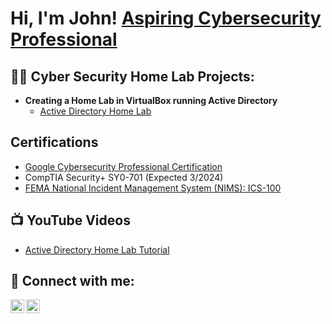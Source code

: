<h1>Hi, I'm John! <a href="https://www.linkedin.com/in/johnandrewknight"> Aspiring Cybersecurity Professional</a>
<h2>👨‍💻 Cyber Security Home Lab Projects:</h2>

- <b>Creating a Home Lab in VirtualBox running Active Directory</b>
  - [Active Directory Home Lab](https://github.com/JARK118/ActiveDirectoryLab)

<h2>Certifications</h2>

- [Google Cybersecurity Professional Certification](https://www.coursera.org/account/accomplishments/professional-cert/V43SNZ3A3HQ6)
- CompTIA Security+ SY0-701 (Expected 3/2024)
- [FEMA National Incident Management System (NIMS): ICS-100](https://www.linkedin.com/in/johnandrewknight/details/certifications/1704826475665/single-media-viewer/?profileId=ACoAACCYDKwBoTvbYs7rGcjTYIGjrr93BfN15OM)

<h2>📺 YouTube Videos</h2>

- [Active Directory Home Lab Tutorial](https://www.youtube.com/watch?v=a83ASGn_V_s)

<h2> 🤳 Connect with me:</h2>

[<img align="left" alt="JoshMadakor | YouTube" width="22px" src="https://cdn.jsdelivr.net/npm/simple-icons@v3/icons/youtube.svg" />][youtube]
[<img align="left" alt="JoshMadakor | LinkedIn" width="22px" src="https://cdn.jsdelivr.net/npm/simple-icons@v3/icons/linkedin.svg" />][linkedin]



[youtube]: http://www.youtube.com/@JohnKnight18
[linkedin]: https://linkedin.com/in/johnandrewknight


<!--
**joshmadakor1/joshmadakor1** is a ✨ _special_ ✨ repository because its `README.md` (this file) appears on your GitHub profile.

Here are some ideas to get you started:

- 🔭 I’m currently working on ...
- 🌱 I’m currently learning ...
- 👯 I’m looking to collaborate on ...
- 🤔 I’m looking for help with ...
- 💬 Ask me about ...
- 📫 How to reach me: ...
- 😄 Pronouns: ...
- ⚡ Fun fact: ...
-->
